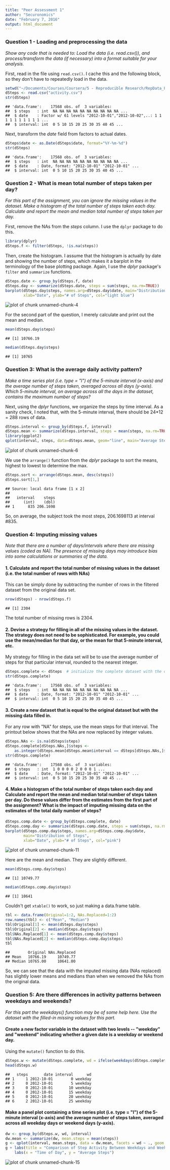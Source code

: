 ```yaml
---
title: "Peer Assessment 1"
author: "Securonomics"
date: "February 7, 2016"
output: html_document
---
```


### Question 1 - Loading and preprocessing the data
*Show any code that is needed to: Load the data (i.e. read.csv()), and process/transform the data (if necessary) into a format suitable for your analysis.*

First, read in the file using `read.csv()`. I cache this and the following block, so they don't have to repeatedly load in the data.

```r
setwd("~/Documents/Courses/Coursera/5 - Reproducible Research/RepData_PeerAssessment1")
dSteps <- read.csv("activity.csv")
str(dSteps)
```

```
## 'data.frame':	17568 obs. of  3 variables:
##  $ steps   : int  NA NA NA NA NA NA NA NA NA NA ...
##  $ date    : Factor w/ 61 levels "2012-10-01","2012-10-02",..: 1 1 1 1 1 1 1 1 1 1 ...
##  $ interval: int  0 5 10 15 20 25 30 35 40 45 ...
```
Next, transform the _date_ field from factors to actual dates. 

```r
dSteps$date <- as.Date(dSteps$date, format="%Y-%m-%d")
str(dSteps)
```

```
## 'data.frame':	17568 obs. of  3 variables:
##  $ steps   : int  NA NA NA NA NA NA NA NA NA NA ...
##  $ date    : Date, format: "2012-10-01" "2012-10-01" ...
##  $ interval: int  0 5 10 15 20 25 30 35 40 45 ...
```

### Question 2 - What is mean total number of steps taken per day?
*For this part of the assignment, you can ignore the missing values in the dataset. Make a histogram of the total number of steps taken each day. Calculate and report the mean and median total number of steps taken per day.*

First, remove the NAs from the _steps_ column. I use the `dplyr` package to do this.

```r
library(dplyr)
dSteps.f <- filter(dSteps, !is.na(steps))
```

Then, create the histogram. I assume that the histogram is actually by date and showing the number of steps, which makes it a barplot in the terminology of the base plotting package. Again, I use the *dplyr* package's `filter` and `summarize` functions. 

```r
dSteps.date <- group_by(dSteps.f, date)
dSteps.day <- summarize(dSteps.date, steps = sum(steps, na.rm=TRUE))
barplot(dSteps.day$steps, names.arg=dSteps.day$date, main="Distribution of Steps",
        xlab="Date", ylab="# of Steps", col="light blue")
```

![plot of chunk unnamed-chunk-4](figure/unnamed-chunk-4-1.png)

For the second part of the question, I merely calculate and print out the mean and median.

```r
mean(dSteps.day$steps)
```

```
## [1] 10766.19
```

```r
median(dSteps.day$steps)
```

```
## [1] 10765
```

### Question 3: What is the average daily activity pattern?
*Make a time series plot (i.e. type = "l") of the 5-minute interval (x-axis) and the average number of steps taken, averaged across all days (y-axis). Which 5-minute interval, on average across all the days in the dataset, contains the maximum number of steps?*

Next, using the *dplyr* functions, we organize the steps by time interval. As a sanity check, I noted that, with the 5-minute interval, there should be 24*12 = 288 rows of data.

```r
dSteps.interval <- group_by(dSteps.f, interval)
dSteps.mean <- summarize(dSteps.interval, steps = mean(steps, na.rm=TRUE))
library(ggplot2)
qplot(interval, steps, data=dSteps.mean, geom="line", main="Average Steps Taken During the Day", xlab = "5-Minute Interval", ylab = "Average Steps")
```

![plot of chunk unnamed-chunk-6](figure/unnamed-chunk-6-1.png)

We use the `arrange()` function from the *dplyr* package to sort the means, highest to lowest to determine the max.

```r
dSteps.sort <- arrange(dSteps.mean, desc(steps))
dSteps.sort[1,]
```

```
## Source: local data frame [1 x 2]
## 
##   interval    steps
##      (int)    (dbl)
## 1      835 206.1698
```

So, on average, the subject took the most steps, 206.1698113 at interval #835. 

### Question 4: Imputing missing values
*Note that there are a number of days/intervals where there are missing values (coded as NA). The presence of missing days may introduce bias into some calculations or summaries of the data.*

#### 1. Calculate and report the total number of missing values in the dataset (i.e. the total number of rows with NAs)

This can be simply done by subtracting the number of rows in the filtered dataset from the original data set.


```r
nrow(dSteps) - nrow(dSteps.f)
```

```
## [1] 2304
```

The total number of missing rows is 2304.

#### 2. Devise a strategy for filling in all of the missing values in the dataset. The strategy does not need to be sophisticated. For example, you could use the mean/median for that day, or the mean for that 5-minute interval, etc.

My strategy for filling in the data set will be to use the average number of steps for that particular interval, rounded to the nearest integer.

```r
dSteps.complete <- dSteps  # initialize the complete dataset with the original
str(dSteps.complete)
```

```
## 'data.frame':	17568 obs. of  3 variables:
##  $ steps   : int  NA NA NA NA NA NA NA NA NA NA ...
##  $ date    : Date, format: "2012-10-01" "2012-10-01" ...
##  $ interval: int  0 5 10 15 20 25 30 35 40 45 ...
```

#### 3. Create a new dataset that is equal to the original dataset but with the missing data filled in.

For any row with "NA" for steps, use the mean steps for that interval. The printout below shows that the NAs are now replaced by integer values.


```r
dSteps.NAs <- is.na(dSteps$steps)
dSteps.complete[dSteps.NAs,]$steps <- 
    as.integer(dSteps.mean[dSteps.mean$interval == dSteps[dSteps.NAs,]$interval]$steps)
str(dSteps.complete)
```

```
## 'data.frame':	17568 obs. of  3 variables:
##  $ steps   : int  1 0 0 0 0 2 0 0 0 1 ...
##  $ date    : Date, format: "2012-10-01" "2012-10-01" ...
##  $ interval: int  0 5 10 15 20 25 30 35 40 45 ...
```

#### 4. Make a histogram of the total number of steps taken each day and Calculate and report the mean and median total number of steps taken per day. Do these values differ from the estimates from the first part of the assignment? What is the impact of imputing missing data on the estimates of the total daily number of steps?


```r
dSteps.comp.date <- group_by(dSteps.complete, date)
dSteps.comp.day <- summarize(dSteps.comp.date, steps = sum(steps, na.rm=TRUE))
barplot(dSteps.comp.day$steps, names.arg=dSteps.comp.day$date, 
        main="Distribution of Steps",
        xlab="Date", ylab="# of Steps", col="pink")
```

![plot of chunk unnamed-chunk-11](figure/unnamed-chunk-11-1.png)

Here are the mean and median. They are slightly different.

```r
mean(dSteps.comp.day$steps)
```

```
## [1] 10749.77
```

```r
median(dSteps.comp.day$steps)
```

```
## [1] 10641
```

Couldn't get `xtable()` to work, so just making a data.frame table.


```r
tbl <- data.frame(Original=1:2, NAs.Replaced=1:2)
row.names(tbl) <- c("Mean", "Median")
tbl$Original[1] <- mean(dSteps.day$steps)
tbl$Original[2] <- median(dSteps.day$steps)
tbl$NAs.Replaced[1] <- mean(dSteps.comp.day$steps)
tbl$NAs.Replaced[2] <- median(dSteps.comp.day$steps)
tbl
```

```
##        Original NAs.Replaced
## Mean   10766.19     10749.77
## Median 10765.00     10641.00
```

So, we can see that the data with the imputed missing data (NAs replaced) has slightly lower means and medians than when we removed the NAs from the original data.

### Question 5: Are there differences in activity patterns between weekdays and weekends?
*For this part the weekdays() function may be of some help here. Use the dataset with the filled-in missing values for this part.*

#### Create a new factor variable in the dataset with two levels -- "weekday" and "weekend" indicating whether a given date is a weekday or weekend day.

Using the `mutate()` function to do this.

```r
dSteps.w <- mutate(dSteps.complete, wd = ifelse(weekdays(dSteps.complete$date) %in% c("Sunday", "Saturday"), "weekend", "weekday"))
head(dSteps.w)
```

```
##   steps       date interval      wd
## 1     1 2012-10-01        0 weekday
## 2     0 2012-10-01        5 weekday
## 3     0 2012-10-01       10 weekday
## 4     0 2012-10-01       15 weekday
## 5     0 2012-10-01       20 weekday
## 6     2 2012-10-01       25 weekday
```

#### Make a panel plot containing a time series plot (i.e. type = "l") of the 5-minute interval (x-axis) and the average number of steps taken, averaged across all weekday days or weekend days (y-axis).


```r
dw <- group_by(dSteps.w, wd, interval)
dw.mean <- summarize(dw, mean.steps = mean(steps))
g <- qplot(interval, mean.steps, data = dw.mean, facets = wd ~ ., geom = "line", color = wd)
g + labs(title = "Comparison of Step Activity Between Weekdays and Weekend") +
    labs(x = "Time of Day", y = "Average Steps")
```

![plot of chunk unnamed-chunk-15](figure/unnamed-chunk-15-1.png)

